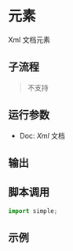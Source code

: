 # 元素 
Xml 文档元素

## 子流程
> 不支持


## 运行参数


* Doc: *Xml* 文档

## 输出

   


## 脚本调用

```python
import simple;

```

## 示例